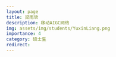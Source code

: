 ```yaml
---
layout: page
title: 梁雨欣
description: 移动AIGC网络
img: assets/img/students/YuxinLiang.png
importance: 4
category: 硕士生
redirect:
---
```

